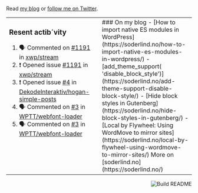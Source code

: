 Read [my blog](https://soderlind.no/) or [follow me on Twitter](https://twitter.com/soderlind).

<table><tr><td valign="top" width="49%">

### Resent actib´vity

<!--START_SECTION:activity-->
1. 🗣 Commented on [#1191](https://github.com/xwp/stream/issues/1191) in [xwp/stream](https://github.com/xwp/stream)
2. ❗️ Opened issue [#1191](https://github.com/xwp/stream/issues/1191) in [xwp/stream](https://github.com/xwp/stream)
3. ❗️ Opened issue [#4](https://github.com/DekodeInteraktiv/hogan-simple-posts/issues/4) in [DekodeInteraktiv/hogan-simple-posts](https://github.com/DekodeInteraktiv/hogan-simple-posts)
4. 🗣 Commented on [#3](https://github.com/WPTT/webfont-loader/issues/3) in [WPTT/webfont-loader](https://github.com/WPTT/webfont-loader)
5. 🗣 Commented on [#3](https://github.com/WPTT/webfont-loader/issues/3) in [WPTT/webfont-loader](https://github.com/WPTT/webfont-loader)
<!--END_SECTION:activity-->

</td><td valign="top" width="49%">
### On my blog
<!-- BLOG:START -->
- [How to import native ES modules in WordPress](https://soderlind.no/how-to-import-native-es-modules-in-wordpress/)
- [add_theme_support( 'disable_block_style')](https://soderlind.no/add-theme-support-disable-block-style/)
- [Hide block styles in Gutenberg](https://soderlind.no/hide-block-styles-in-gutenberg/)
- [Local by Flywheel: Using WordMove to mirror sites](https://soderlind.no/local-by-flywheel-using-wordmove-to-mirror-sites/)
<!-- BLOG:END -->
More on [soderlind.no](https://soderlind.no/)
</td></tr></table>


<a href="https://github.com/soderlind/soderlind/actions"><img src="https://github.com/soderlind/soderlind/workflows/Build%20README/badge.svg" align="right" alt="Build README"></a>

